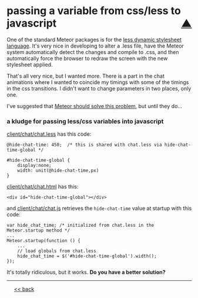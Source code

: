 passing a variable from css/less to javascript <span style="float:right;"> [&#x25B2;](../README.md#interesting-bits)</span>
===============

One of the standard Meteor packages is for the [less dynamic stylesheet language](http://lesscss.org/). It's very nice in developing to alter a .less file, have the Meteor system automatically detect the changes and compile to .css, and then automatically force the browser to redraw the screen with the new stylesheet applied.

That's all very nice, but I wanted more. There is a part in the chat animations where I wanted to coincide my timings with some of the timings in the css transitions. I didn't want to change parameters in two places, only one.

I've suggested that [Meteor should solve this problem](mdgadvice.md#combineevenmoreandless), but until they do...

### a kludge for passing less/css variables into javascript

[client/chat/chat.less](https://github.com/BrentNoorda/toy-piano/blob/master/client/chat/chat.less) has this code:

    @hide-chat-time: 450;  /* this is shared with chat.less via hide-chat-time-global */

    #hide-chat-time-global {
        display:none;
        width: unit(@hide-chat-time,px)
    }

[client/chat/chat.html](https://github.com/BrentNoorda/toy-piano/blob/master/client/chat/chat.html) has this:

    <div id="hide-chat-time-global"></div>

and [client/chat/chat.js]() retrieves the `hide-chat-time` value at startup with this code:

    var hide_chat_time; /* initialized from chat.less in the  Meteor.startup method */
    ...
    Meteor.startup(function () {
        ...
        // load globals from chat.less
        hide_chat_time = $('#hide-chat-time-global').width();
    });

It's totally ridiculous, but it works. __Do you have a better solution?__

------

&nbsp;&nbsp;&nbsp;&nbsp; [&lt;&lt; back](../README.md#interesting-bits)